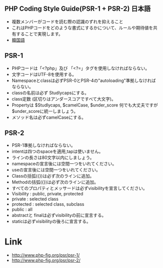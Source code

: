 ## PHP Coding Style Guide(PSR-1 + PSR-2) 日本語
- 複数メンバーがコードを読む際の認識のずれを抑えること
- これはPHPコードをどのような書式にするかについて、ルールや期待値を共有することで実現します。
- [韓国語](https://github.com/BoomLEE/document/blob/master/README.md)

## PSR-1
- PHPコードは「<?php」及び 「<?=」タグを使用しなければならない。
- 文字コードはUTF-8を使用する。
- Namespaceとclassは必ずPSR-0とPSR-4の"autoloading"準拠しなければならない。
- classの名前は必ず Studlycapsにする。
- class定数 (区切りはアンダースコアですべて大文字)。
- Propertyは $Studlycaps, $camelCase, $under_score
   何でも大丈夫ですが $under_scoreに統一しましょう。
- メソッド名は必ずcamelCaseにする。


## PSR-2
- PSR-1準拠しなければならない。
- intentは四つのspaceを適用,tapは使いません。
- ラインの長さは80文字以内にしましょう。
- namespaceの宣言後には空間一つをいれてください。
- useの宣言後には空間一つをいれてください。
- Classの括弧({})は必ず次のラインに追加。
- Methodの括弧({})は必ず次のラインに追加。
- すべてのプロパティとメッサードは必ずvisibilityを宣言してください。
 - Visibility : public, private, protected
  - private : selected class
  - protected : selected class, subclass
  - public  : all
- abstractと finalは必ずvisibilityの前に宣言する。
- staticは必ずvisibilityの後ろに宣言する。

# Link
- http://www.php-fig.org/psr/psr-1/
- http://www.php-fig.org/psr/psr-2/
